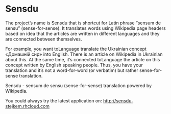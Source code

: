 # Sensdu

The project’s name is Sensdu that is shortcut for Latin phrase “sensum de sensu” (sense-for-sense). It translates words using Wikipedia page headers based on idea that the articles are written in different languages and they are connected between themselves. 

For example, you want toLanguage translate the Ukrainian concept «Домашній сир» into English. There is an article on Wikipedia in Ukrainian about this. At the same time, it’s connected toLanguage the article on this concept written by English speaking people.
Thus, you have your translation and it’s not a word-for-word (or verbatim) but rather sense-for-sense translation.


Sensdu - sensum de sensu (sense-for-sense) translation powered by Wikipedia. 

You could always try the latest application on:
http://sensdu-stejkem.rhcloud.com

